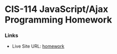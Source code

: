 # CIS-114 JavaScript/Ajax Programming Homework

### Links

- Live Site URL: [homework](https://tasandra.github.io//)


